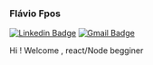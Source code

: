 ### Flávio Fpos


[![Linkedin Badge](https://img.shields.io/badge/-Flávio%20Fposs-6633cc?style=flat-square&logo=Linkedin&logoColor=white&link=https://www.linkedin.com/in/diego-schell-fernandes/)](https://www.linkedin.com/in/diego-schell-fernandes/) 
[![Gmail Badge](https://img.shields.io/badge/-flaviofpos@hotmail.com-6633cc?style=flat-square&logo=Gmail&logoColor=white&link=mailto:flaviofpos@hotmail.com)](mailto:flaviofpos@hotmail.com)

Hi ! Welcome ,
react/Node begginer
<!--
**Fpos0/Fpos0** is a ✨ _special_ ✨ repository because its `README.md` (this file) appears on your GitHub profile.

Here are some ideas to get you started:

- 🔭 I’m currently working on ...
- 🌱 I’m currently learning ...
- 👯 I’m looking to collaborate on ...
- 🤔 I’m looking for help with ...
- 💬 Ask me about ...
- 📫 How to reach me: ...
- 😄 Pronouns: ...
- ⚡ Fun fact: ...
-->
